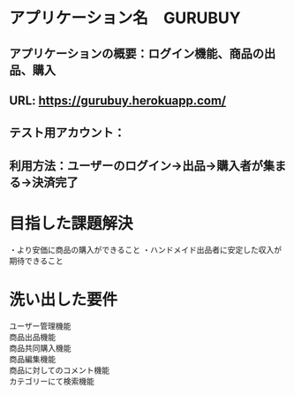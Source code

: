 # アプリケーション名　GURUBUY

## アプリケーションの概要：ログイン機能、商品の出品、購入

## URL: https://gurubuy.herokuapp.com/
## テスト用アカウント：
## 利用方法：ユーザーのログイン→出品→購入者が集まる→決済完了

# 目指した課題解決
  ・より安価に商品の購入ができること
  ・ハンドメイド出品者に安定した収入が期待できること

# 洗い出した要件
  ユーザー管理機能  
  商品出品機能  
  商品共同購入機能  
  商品編集機能  
  商品に対してのコメント機能  
  カテゴリーにて検索機能  



